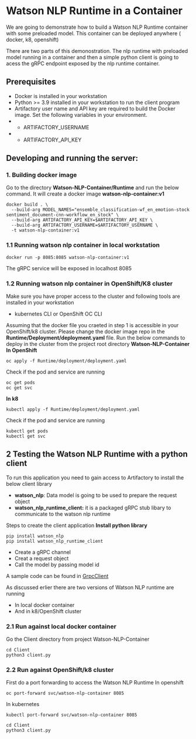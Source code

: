# Watson NLP Runtime in a Container
We are going to demonstrate how to build a Watson NLP Runtime container with some preloaded model. This container can be  deployed anywhere ( docker, k8, openshift)

There are two parts of this demonostration. The nlp runtime with preloaded model running in a container and then a simple python client is going to acess the gRPC endpoint exposed by the nlp runtime container.

## Prerequisites
- Docker is installed in your workstation
- Python >= 3.9 installed in your workstation to run the client program
- Artifactory user name and API key are required to build the Docker image. Set the following variables in your environment.
- - ARTIFACTORY_USERNAME
- - ARTIFACTORY_API_KEY

## Developing and running the server:
### 1. Building docker image
Go to the directory **Watson-NLP-Container/Runtime**  and run the below command. It will create a docker image **watson-nlp-container:v1**
```
docker build . \                                
  --build-arg MODEL_NAMES="ensemble_classification-wf_en_emotion-stock sentiment_document-cnn-workflow_en_stock" \
  --build-arg ARTIFACTORY_API_KEY=$ARTIFACTORY_API_KEY \
  --build-arg ARTIFACTORY_USERNAME=$ARTIFACTORY_USERNAME \
  -t watson-nlp-container:v1
```
### 1.1 Running watson nlp container in local workstation
```
docker run -p 8085:8085 watson-nlp-container:v1
```
The gRPC service will be exposed in localhost 8085

### 1.2 Running watson nlp container in OpenShift/K8 cluster
Make sure you have proper access to the cluster and following tools are installed in your workstation
- kubernetes CLI or OpenShift OC CLI

Assuming that the docker file you craeted in step 1 is accessible in your OpenShift/k8 cluster. Please change the docker image repo in the **Runtime/Deployment/deployment.yaml** file.
Run the below commands to deploy in the cluster from the project root directory **Watson-NLP-Container**
**In OpenShift**
```
oc apply -f Runtime/deployment/deployment.yaml
```
Check if the pod and service are running
```
oc get pods
oc get svc
```
**In k8**
```
kubectl apply -f Runtime/deployment/deployment.yaml
```
Check if the pod and service are running
```
kubectl get pods
kubectl get svc
```
## 2 Testing the Watson NLP Runtime with a python client
To run this application you need to gain access to Artifactory to install the below client library
- **watson_nlp**: Data model is going to be used to prepare the request object
- **watson_nlp_runtime_client:** it is a packaged gRPC stub libary to communicate to the watson nlp runtime

Steps to create the client application
**Install python library**
 ``` 
pip install watson_nlp
pip install watson_nlp_runtime_client
```

- Create a gRPC channel
- Creat a request object
- Call the model by passing model id

A sample code can be found in [GrpcClient](GrpcClient.py)

As discussed erlier there are two versions of Watson NLP runtime are running
- In local docker container
- And in k8/OpenShift cluster

### 2.1 Run against local docker container
Go the Client directory from project Watson-NLP-Container
```
cd Client
python3 client.py
```
### 2.2 Run against OpenShift/k8 cluster
First do a port forwarding to access the Watson NLP Runtime
In openshift
```
oc port-forward svc/watson-nlp-container 8085
```
In kubernetes
```
kubectl port-forward svc/watson-nlp-container 8085
```
```
cd Client
python3 client.py
```
